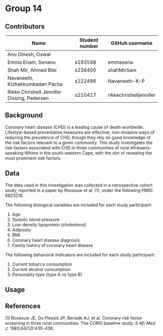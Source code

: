 # Group 14

## Contributors

| Name                                       | Student number | GitHub username        |
|------------------------------------|------------------|------------------|
| Anu Dinesh, Oswal                          |                |                        |
| Emma Enam, Senanu                          | s193588        | emmasena               |
| Shah Mir, Ahmed Bibi                       | s236400        | shahMirSam             |
| Navaneeth, Kizhakkumbadan Pacha            | s222486        | Navaneeth-K-P          |
| Rikke Chrishell Jennifer Dissing, Pedersen | s210417        | rikkechrishelljennifer |

## Background

Coronary heart disease (CHD) is a leading cause of death worldwide. Lifestyle-based preventative measures are effective, non-invasive ways of reducing the prevalence of CHD, though they rely on good knowledge of the risk factors relevant to a given community. This study investigates the risk factors associated with CHD in three communities of rural Afrikaans-speaking Whites in the south-western Cape, with the aim of revealing the most prominent risk factors.

## Data

The data used in this investigation was collected in a retrospective cohort study, reported in a paper by Rossouw et al. (1), under the following PMID: 6623218.

The following biological variables are included for each study participant:

1.  Age
2.  Systolic blood pressure
3.  Low-density lipoprotein (cholesterol)
4.  Adiposity
5.  BMI
6.  Coronary heart disease diagnosis
7.  Family history of coronary heart disease

The following behavioral indicators are included for each study participant:

1.  Current tobacco consumption
2.  Current alcohol consumption
3.  Personality type (type A vs type B)

## Usage

## References

(1) Rossouw JE, Du Plessis JP, Benadé AJ, et al. Coronary risk factor screening in three rural communities. The CORIS baseline study. *S Afr Med J*. 1983;64(12):430-436.
